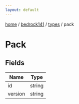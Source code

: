 ```yaml
---
layout: default
---
```


[home](/)  /  [bedrock141](/protocol/bedrock141)  /  [types](/protocol/bedrock141/types)  /  pack

# Pack

## Fields

Name | Type
---|---
id | string
version | string

